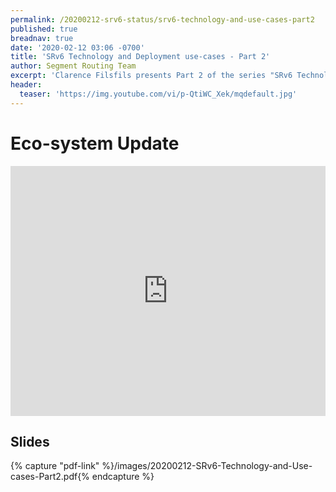 ```yaml
---
permalink: /20200212-srv6-status/srv6-technology-and-use-cases-part2
published: true
breadnav: true
date: '2020-02-12 03:06 -0700'
title: 'SRv6 Technology and Deployment use-cases - Part 2'
author: Segment Routing Team
excerpt: 'Clarence Filsfils presents Part 2 of the series "SRv6 Technology and Deployment use-cases": Eco-system update'
header:
  teaser: 'https://img.youtube.com/vi/p-QtiWC_Xek/mqdefault.jpg'
---
```


# Eco-system Update
<iframe width="100%" height="400px" src="https://www.youtube.com/embed/p-QtiWC_Xek" frameborder="0" allowfullscreen></iframe>

## Slides

{% capture "pdf-link" %}/images/20200212-SRv6-Technology-and-Use-cases-Part2.pdf{% endcapture %}
<script src="{{ '/assets/js/pdfobject.min.js' | relative_url }}"></script>
<div class="fitvidsignore" id="pdf"></div>
<script>PDFObject.embed(" {{ pdf-link }} ", "#pdf", {height: "21.5em", width: "31.3em"});</script>
